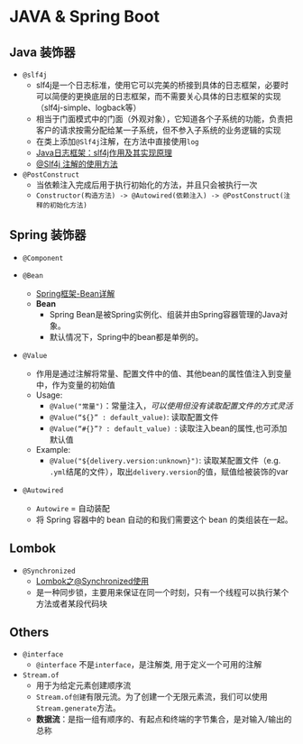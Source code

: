 
# JAVA & Spring Boot

## Java 装饰器

- `@slf4j`
  - slf4j是一个日志标准，使用它可以完美的桥接到具体的日志框架，必要时可以简便的更换底层的日志框架，而不需要关心具体的日志框架的实现（slf4j-simple、logback等）
  - 相当于门面模式中的门面（外观对象），它知道各个子系统的功能，负责把客户的请求按需分配给某一子系统，但不参入子系统的业务逻辑的实现
  - 在类上添加`@Slf4j`注解，在方法中直接使用`log`
  - [Java日志框架：slf4j作用及其实现原理](https://www.cnblogs.com/xrq730/p/8619156.html)
  - [@Slf4j 注解的使用方法](https://www.jianshu.com/p/e80ab37294ed)
- `@PostConstruct`
  - 当依赖注入完成后用于执行初始化的方法，并且只会被执行一次
  - `Constructor(构造方法) -> @Autowired(依赖注入) -> @PostConstruct(注释的初始化方法)`

## Spring 装饰器
- `@Component`

- `@Bean`
  - [Spring框架-Bean详解](https://www.lyclife.com/2021/07/spring%E6%A1%86%E6%9E%B6-bean%E8%AF%A6%E8%A7%A3/)
  - **Bean**  
    - Spring Bean是被Spring实例化、组装并由Spring容器管理的Java对象。
    - 默认情况下，Spring中的bean都是单例的。
- `@Value`
  - 作用是通过注解将常量、配置文件中的值、其他bean的属性值注入到变量中，作为变量的初始值
  - Usage:
    - `@Value("常量")`：常量注入，*可以使用但没有读取配置文件的方式灵活*
    - `@Value(“${}” : default_value)`: 读取配置文件
    - `@Value(“#{}”? : default_value) `: 读取注入bean的属性,也可添加默认值
  - Example:
    - `@Value("${delivery.version:unknown}")`: 读取某配置文件（e.g. `.yml`结尾的文件），取出`delivery.version`的值，赋值给被装饰的var
- `@Autowired`
  - `Autowire` = 自动装配
  - 将 Spring 容器中的 bean 自动的和我们需要这个 bean 的类组装在一起。

## Lombok
- `@Synchronized`
  - [Lombok之@Synchronized使用](https://blog.csdn.net/cauchy6317/article/details/102812229)
  - 是一种同步锁，主要用来保证在同一个时刻，只有一个线程可以执行某个方法或者某段代码块

## Others

- `@interface`
    - `@interface` 不是`interface`，是注解类, 用于定义一个可用的注解
- `Stream.of`
  - 用于为给定元素创建顺序流
  - `Stream.of创建`有限元流。为了创建一个无限元素流，我们可以使用`Stream.generate`方法。
  - **数据流**：是指一组有顺序的、有起点和终端的字节集合，是对输入/输出的总称